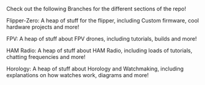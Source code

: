 Check out the following Branches for the 
different sections of the repo!

Flipper-Zero: A heap of stuff for the flipper, including Custom firmware, cool hardware projects and more!

FPV: A heap of stuff about FPV drones, including tutorials, builds and more!

HAM Radio: A heap of stuff about HAM Radio, including loads of tutorials, chatting frequencies and more!

Horology: A heap of stuff about Horology and Watchmaking, including explanations on how watches work, diagrams and more!
